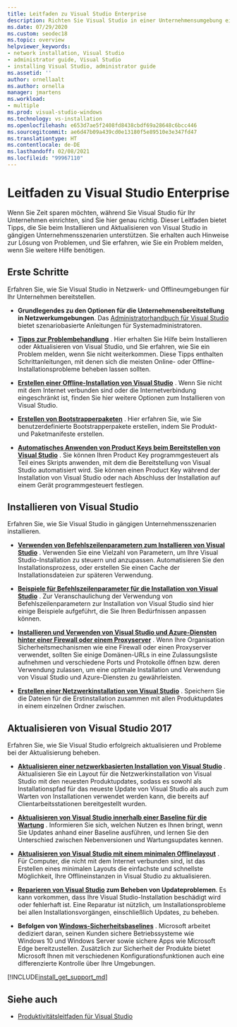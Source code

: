 ```yaml
---
title: Leitfaden zu Visual Studio Enterprise
description: Richten Sie Visual Studio in einer Unternehmensumgebung ein, und beheben Sie mögliche Probleme.
ms.date: 07/29/2020
ms.custom: seodec18
ms.topic: overview
helpviewer_keywords:
- network installation, Visual Studio
- administrator guide, Visual Studio
- installing Visual Studio, administrator guide
ms.assetid: ''
author: ornellaalt
ms.author: ornella
manager: jmartens
ms.workload:
- multiple
ms.prod: visual-studio-windows
ms.technology: vs-installation
ms.openlocfilehash: e653d7ae5f2408fd8438cbdf69a28648c6bcc446
ms.sourcegitcommit: ae6d47b09a439cd0e13180f5e89510e3e347fd47
ms.translationtype: HT
ms.contentlocale: de-DE
ms.lasthandoff: 02/08/2021
ms.locfileid: "99967110"
---
```

# <a name="visual-studio-enterprise-guide"></a>Leitfaden zu Visual Studio Enterprise
Wenn Sie Zeit sparen möchten, während Sie Visual Studio für Ihr Unternehmen einrichten, sind Sie hier genau richtig. Dieser Leitfaden bietet Tipps, die Sie beim Installieren und Aktualisieren von Visual Studio in gängigen Unternehmensszenarien unterstützen. Sie erhalten auch Hinweise zur Lösung von Problemen, und Sie erfahren, wie Sie ein Problem melden, wenn Sie weitere Hilfe benötigen. 

## <a name="get-started"></a>Erste Schritte 
Erfahren Sie, wie Sie Visual Studio in Netzwerk- und Offlineumgebungen für Ihr Unternehmen bereitstellen. 

- **Grundlegendes zu den Optionen für die Unternehmensbereitstellung in Netzwerkumgebungen**. Das [Administratorhandbuch für Visual Studio](visual-studio-administrator-guide.md) bietet szenariobasierte Anleitungen für Systemadministratoren. 

- **[Tipps zur Problembehandlung](troubleshooting-installation-issues.md)** . Hier erhalten Sie Hilfe beim Installieren oder Aktualisieren von Visual Studio, und Sie erfahren, wie Sie ein Problem melden, wenn Sie nicht weiterkommen. Diese Tipps enthalten Schrittanleitungen, mit denen sich die meisten Online- oder Offline-Installationsprobleme beheben lassen sollten. 

- **[Erstellen einer Offline-Installation von Visual Studio](create-an-offline-installation-of-visual-studio.md)** . Wenn Sie nicht mit dem Internet verbunden sind oder die Internetverbindung eingeschränkt ist, finden Sie hier weitere Optionen zum Installieren von Visual Studio. 

- **[Erstellen von Bootstrapperpaketen](../deployment/creating-bootstrapper-packages.md)** . Hier erfahren Sie, wie Sie benutzerdefinierte Bootstrapperpakete erstellen, indem Sie Produkt- und Paketmanifeste erstellen. 

- **[Automatisches Anwenden von Product Keys beim Bereitstellen von Visual Studio](automatically-apply-product-keys-when-deploying-visual-studio.md)** . Sie können Ihren Product Key programmgesteuert als Teil eines Skripts anwenden, mit dem die Bereitstellung von Visual Studio automatisiert wird. Sie können einen Product Key während der Installation von Visual Studio oder nach Abschluss der Installation auf einem Gerät programmgesteuert festlegen. 

## <a name="install-visual-studio"></a>Installieren von Visual Studio 

Erfahren Sie, wie Sie Visual Studio in gängigen Unternehmensszenarien installieren. 

- **[Verwenden von Befehlszeilenparametern zum Installieren von Visual Studio](use-command-line-parameters-to-install-visual-studio.md)** . Verwenden Sie eine Vielzahl von Parametern, um Ihre Visual Studio-Installation zu steuern und anzupassen. Automatisieren Sie den Installationsprozess, oder erstellen Sie einen Cache der Installationsdateien zur späteren Verwendung. 

- **[Beispiele für Befehlszeilenparameter für die Installation von Visual Studio](command-line-parameter-examples.md)** . Zur Veranschaulichung der Verwendung von Befehlszeilenparametern zur Installation von Visual Studio sind hier einige Beispiele aufgeführt, die Sie Ihren Bedürfnissen anpassen können. 

- **[Installieren und Verwenden von Visual Studio und Azure-Diensten hinter einer Firewall oder einem Proxyserver](install-and-use-visual-studio-behind-a-firewall-or-proxy-server.md)** . Wenn Ihre Organisation Sicherheitsmechanismen wie eine Firewall oder einen Proxyserver verwendet, sollten Sie einige Domänen-URLs in eine Zulassungsliste aufnehmen und verschiedene Ports und Protokolle öffnen bzw. deren Verwendung zulassen, um eine optimale Installation und Verwendung von Visual Studio und Azure-Diensten zu gewährleisten. 

- **[Erstellen einer Netzwerkinstallation von Visual Studio](create-a-network-installation-of-visual-studio.md)** . Speichern Sie die Dateien für die Erstinstallation zusammen mit allen Produktupdates in einem einzelnen Ordner zwischen.  

## <a name="update-visual-studio"></a>Aktualisieren von Visual Studio 2017 

Erfahren Sie, wie Sie Visual Studio erfolgreich aktualisieren und Probleme bei der Aktualisierung beheben. 

- **[Aktualisieren einer netzwerkbasierten Installation von Visual Studio](update-a-network-installation-of-visual-studio.md)** . Aktualisieren Sie ein Layout für die Netzwerkinstallation von Visual Studio mit den neuesten Produktupdates, sodass es sowohl als Installationspfad für das neueste Update von Visual Studio als auch zum Warten von Installationen verwendet werden kann, die bereits auf Clientarbeitsstationen bereitgestellt wurden.

- **[Aktualisieren von Visual Studio innerhalb einer Baseline für die Wartung](update-servicing-baseline.md)** . Informieren Sie sich, welchen Nutzen es Ihnen bringt, wenn Sie Updates anhand einer Baseline ausführen, und lernen Sie den Unterschied zwischen Nebenversionen und Wartungsupdates kennen. 

- **[Aktualisieren von Visual Studio mit einem minimalen Offlinelayout](update-minimal-layout.md)** . Für Computer, die nicht mit dem Internet verbunden sind, ist das Erstellen eines minimalen Layouts die einfachste und schnellste Möglichkeit, Ihre Offlineinstanzen in Visual Studio zu aktualisieren.

- **[Reparieren von Visual Studio](repair-visual-studio.md) zum Beheben von Updateproblemen**. Es kann vorkommen, dass Ihre Visual Studio-Installation beschädigt wird oder fehlerhaft ist. Eine Reparatur ist nützlich, um Installationsprobleme bei allen Installationsvorgängen, einschließlich Updates, zu beheben. 

- **Befolgen von [Windows-Sicherheitsbaselines](/windows/security/threat-protection/windows-security-baselines)** . Microsoft arbeitet dediziert daran, seinen Kunden sichere Betriebssysteme wie Windows 10 und Windows Server sowie sichere Apps wie Microsoft Edge bereitzustellen. Zusätzlich zur Sicherheit der Produkte bietet Microsoft Ihnen mit verschiedenen Konfigurationsfunktionen auch eine differenzierte Kontrolle über Ihre Umgebungen. 

[!INCLUDE[install_get_support_md](includes/install_get_support_md.md)]

## <a name="see-also"></a>Siehe auch 

- [Produktivitätsleitfaden für Visual Studio](../ide/productivity-features.md)